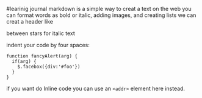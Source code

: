 #learinig journal 
markdown is a simple way to creat a text on the web you can format words as bold or italic, adding images, and creating lists
we can creat a header like
 
 
between stars for italic text

 indent your code by four spaces:

    function fancyAlert(arg) {
      if(arg) {
        $.facebox({div:'#foo'})
      }
    }
 if you want do Inline code
 you can use an
`<addr>` element here instead.
